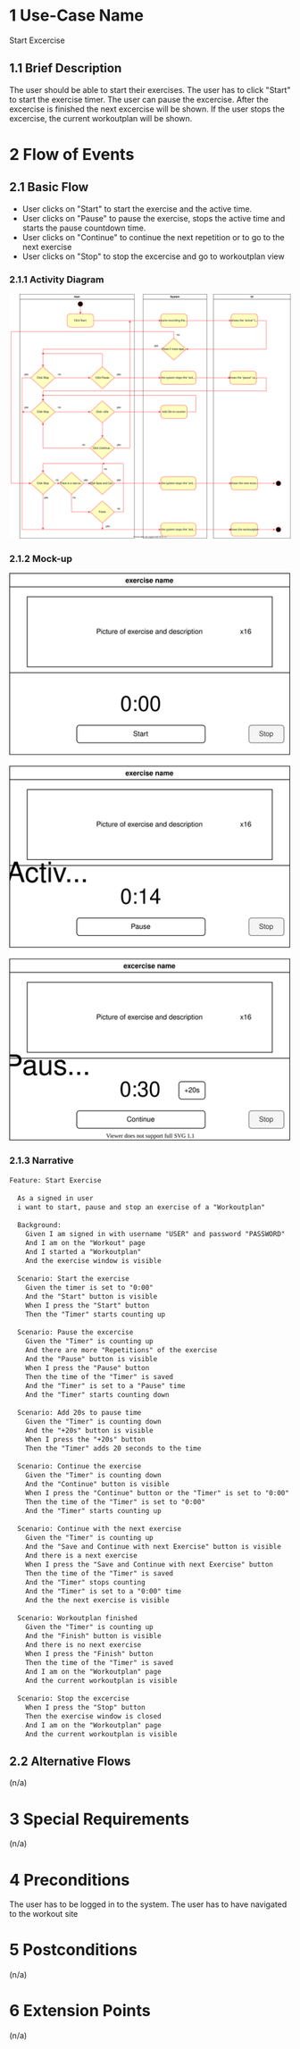 # 1 Use-Case Name

Start Excercise

## 1.1 Brief Description

The user should be able to start their exercises.
The user has to click "Start" to start the exercise timer. 
The user can pause the excercise. 
After the excercise is finished the next excercise will be shown.
If the user stops the excercise, the current workoutplan will be shown.


# 2 Flow of Events

## 2.1 Basic Flow
- User clicks on "Start" to start the exercise and the active time.
- User clicks on "Pause" to pause the exercise, stops the active time and starts the pause countdown time.
- User clicks on "Continue" to continue the next repetition or to go to the next exercise
- User clicks on "Stop" to stop the excercise and go to workoutplan view


### 2.1.1 Activity Diagram

![Activity Diagram "Start Workout"](../ActivityDiagrams/Start_Exercise.drawio.svg)

### 2.1.2 Mock-up

![Mock-up "Start Workout"](../MockUps/MockUpStartExercise.drawio.svg)

### 2.1.3 Narrative


```gherkin
Feature: Start Exercise

  As a signed in user
  i want to start, pause and stop an exercise of a "Workoutplan"

  Background:
    Given I am signed in with username "USER" and password "PASSWORD"
    And I am on the "Workout" page
    And I started a "Workoutplan"
    And the exercise window is visible

  Scenario: Start the exercise
    Given the timer is set to "0:00"
    And the "Start" button is visible
    When I press the "Start" button
    Then the "Timer" starts counting up

  Scenario: Pause the excercise
    Given the "Timer" is counting up
    And there are more "Repetitions" of the exercise
    And the "Pause" button is visible
    When I press the "Pause" button
    Then the time of the "Timer" is saved
    And the "Timer" is set to a "Pause" time
    And the "Timer" starts counting down

  Scenario: Add 20s to pause time
    Given the "Timer" is counting down
    And the "+20s" button is visible
    When I press the "+20s" button
    Then the "Timer" adds 20 seconds to the time

  Scenario: Continue the exercise
    Given the "Timer" is counting down
    And the "Continue" button is visible
    When I press the "Continue" button or the "Timer" is set to "0:00"
    Then the time of the "Timer" is set to "0:00"
    And the "Timer" starts counting up

  Scenario: Continue with the next exercise
    Given the "Timer" is counting up
    And the "Save and Continue with next Exercise" button is visible
    And there is a next exercise
    When I press the "Save and Continue with next Exercise" button
    Then the time of the "Timer" is saved
    And the "Timer" stops counting
    And the "Timer" is set to a "0:00" time
    And the the next exercise is visible

  Scenario: Workoutplan finished
    Given the "Timer" is counting up
    And the "Finish" button is visible
    And there is no next exercise
    When I press the "Finish" button
    Then the time of the "Timer" is saved
    And I am on the "Workoutplan" page
    And the current workoutplan is visible

  Scenario: Stop the excercise
    When I press the "Stop" button
    Then the exercise window is closed
    And I am on the "Workoutplan" page
    And the current workoutplan is visible
```

## 2.2 Alternative Flows

(n/a)

# 3 Special Requirements

(n/a)

# 4 Preconditions

The user has to be logged in to the system.
The user has to have navigated to the workout site

# 5 Postconditions

(n/a)

# 6 Extension Points

(n/a)
